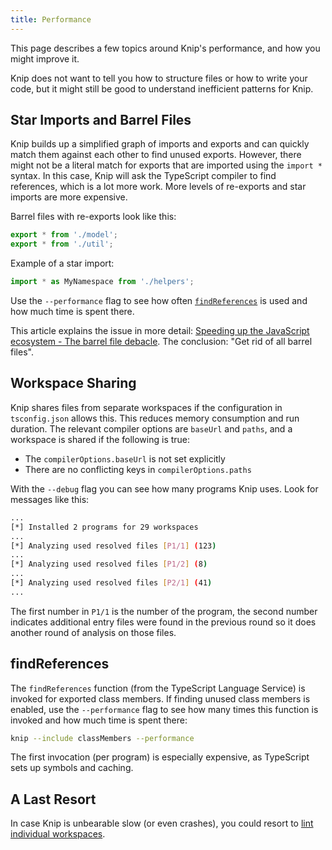 ```yaml
---
title: Performance
---
```


This page describes a few topics around Knip's performance, and how you might
improve it.

Knip does not want to tell you how to structure files or how to write your code,
but it might still be good to understand inefficient patterns for Knip.

## Star Imports and Barrel Files

Knip builds up a simplified graph of imports and exports and can quickly match
them against each other to find unused exports. However, there might not be a
literal match for exports that are imported using the `import *` syntax. In this
case, Knip will ask the TypeScript compiler to find references, which is a lot
more work. More levels of re-exports and star imports are more expensive.

Barrel files with re-exports look like this:

```ts
export * from './model';
export * from './util';
```

Example of a star import:

```ts
import * as MyNamespace from './helpers';
```

Use the `--performance` flag to see how often [`findReferences`][1] is used and
how much time is spent there.

This article explains the issue in more detail: [Speeding up the JavaScript
ecosystem - The barrel file debacle][2]. The conclusion: "Get rid of all barrel
files".

## Workspace Sharing

Knip shares files from separate workspaces if the configuration in
`tsconfig.json` allows this. This reduces memory consumption and run duration.
The relevant compiler options are `baseUrl` and `paths`, and a workspace is
shared if the following is true:

- The `compilerOptions.baseUrl` is not set explicitly
- There are no conflicting keys in `compilerOptions.paths`

With the `--debug` flag you can see how many programs Knip uses. Look for
messages like this:

```sh
...
[*] Installed 2 programs for 29 workspaces
...
[*] Analyzing used resolved files [P1/1] (123)
...
[*] Analyzing used resolved files [P1/2] (8)
...
[*] Analyzing used resolved files [P2/1] (41)
...
```

The first number in `P1/1` is the number of the program, the second number
indicates additional entry files were found in the previous round so it does
another round of analysis on those files.

## findReferences

The `findReferences` function (from the TypeScript Language Service) is invoked
for exported class members. If finding unused class members is enabled, use the
`--performance` flag to see how many times this function is invoked and how much
time is spent there:

```sh
knip --include classMembers --performance
```

The first invocation (per program) is especially expensive, as TypeScript sets
up symbols and caching.

## A Last Resort

In case Knip is unbearable slow (or even crashes), you could resort to [lint
individual workspaces][4].

[1]: #findreferences
[2]: https://marvinh.dev/blog/speeding-up-javascript-ecosystem-part-7/
[3]: #star-imports-and-barrel-files
[4]: ../features/monorepos-and-workspaces.md#lint-a-single-workspace
